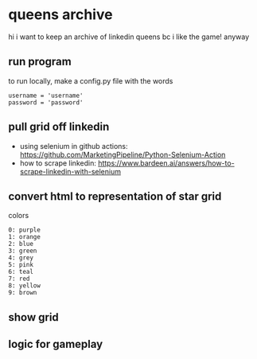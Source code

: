 # queens archive
hi i want to keep an archive of linkedin queens bc i like the game! anyway

## run program
to run locally, make a config.py file with the words
```
username = 'username'
password = 'password'
```


## pull grid off linkedin
- using selenium in github actions: https://github.com/MarketingPipeline/Python-Selenium-Action
- how to scrape linkedin: https://www.bardeen.ai/answers/how-to-scrape-linkedin-with-selenium

## convert html to representation of star grid
colors
```
0: purple
1: orange
2: blue
3: green
4: grey
5: pink
6: teal
7: red
8: yellow
9: brown 
```

## show grid

## logic for gameplay
